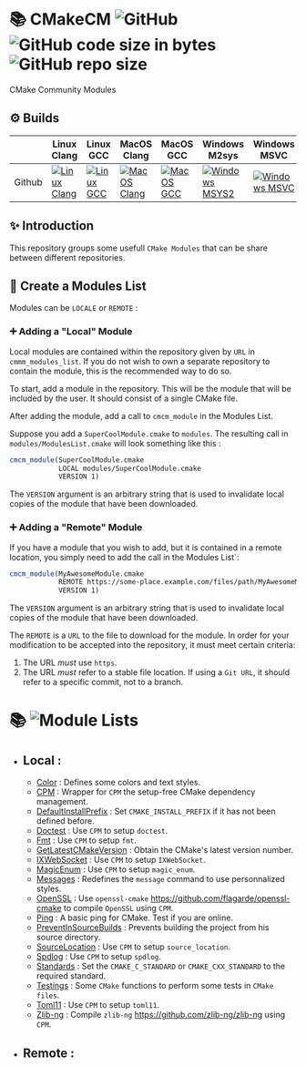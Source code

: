 # 📚 CMakeCM  ![GitHub](https://img.shields.io/github/license/flagarde/CMakeCM) ![GitHub code size in bytes](https://img.shields.io/github/languages/code-size/flagarde/CMakeCM) ![GitHub repo size](https://img.shields.io/github/repo-size/flagarde/CMakeCM)

CMake Community Modules

[LC]: https://github.com/flagarde/CMakeCM/actions/workflows/Linux-Clang.yml
[LCB]: https://github.com/flagarde/CMakeCM/actions/workflows/Linux-Clang.yml/badge.svg

[LG]: https://github.com/flagarde/CMakeCM/actions/workflows/Linux-GCC.yml
[LGB]: https://github.com/flagarde/CMakeCM/actions/workflows/Linux-GCC.yml/badge.svg

[MC]: https://github.com/flagarde/CMakeCM/actions/workflows/MacOS-Clang.yml
[MCB]: https://github.com/flagarde/CMakeCM/actions/workflows/MacOS-Clang.yml/badge.svg

[MG]: https://github.com/flagarde/CMakeCM/actions/workflows/MacOS-GCC.yml
[MGB]: https://github.com/flagarde/CMakeCM/actions/workflows/MacOS-GCC.yml/badge.svg

[MS]: https://github.com/flagarde/CMakeCM/actions/workflows/Windows-MSYS2.yml
[MSB]: https://github.com/flagarde/CMakeCM/actions/workflows/Windows-MSYS2.yml/badge.svg

[MM]: https://github.com/flagarde/CMakeCM/actions/workflows/Windows-MSVC.yml
[MMB]: https://github.com/flagarde/CMakeCM/actions/workflows/Windows-MSVC.yml/badge.svg

## ⚙️ Builds
|        | Linux Clang | Linux GCC | MacOS Clang | MacOS GCC | Windows M2sys | Windows MSVC |
|--------|-------------|-----------|-------------|-----------|---------------|--------------|
| Github |[![Linux Clang][LCB]][LC]|[![Linux GCC][LGB]][LG]|[![MacOS Clang][MCB]][MC]|[![MacOS GCC][MGB]][MG]|[![Windows MSYS2][MSB]][MS]|[![Windows MSVC][MMB]][MM]|


## ✨ Introduction
This repository groups some usefull `CMake Modules` that can be share between different repositories.

## 📝 Create a Modules List

Modules can be `LOCALE` or `REMOTE` :

### ➕ Adding a "Local" Module

Local modules are contained within the repository given by `URL` in `cmmm_modules_list`. If you do not wish to own a separate repository to contain the module, this is the recommended way to do so.

To start, add a module in the repository. This will be the module that will be included by the user. It should consist of a single CMake file.

After adding the module, add a call to `cmcm_module` in the Modules List.

Suppose you add a `SuperCoolModule.cmake` to `modules`. The resulting call in `modules/ModulesList.cmake` will look something like this :

```cmake
cmcm_module(SuperCoolModule.cmake
            LOCAL modules/SuperCoolModule.cmake
            VERSION 1)
```

The `VERSION` argument is an arbitrary string that is used to invalidate local copies of the module that have been downloaded.

### ➕ Adding a "Remote" Module

If you have a module that you wish to add, but it is contained in a remote location, you simply need to add the call in the Modules List`:

```cmake
cmcm_module(MyAwesomeModule.cmake
            REMOTE https://some-place.example.com/files/path/MyAwesomeModule.cmake
            VERSION 1)
```

The `VERSION` argument is an arbitrary string that is used to invalidate local copies of the module that have been downloaded.

The `REMOTE` is a `URL` to the file to download for the module. In order for your modification to be accepted into the repository, it must meet certain criteria:

1. The URL *must* use `https`.
2. The URL *must* refer to a stable file location. If using a `Git URL`, it should refer to a specific commit, not to a branch.

# 📚 ![Module Lists](https://github.com/flagarde/CMakeCM/tree/master/modules)
* ## Local :
  * [Color](modules/Colors.cmake) : Defines some colors and text styles.
  * [CPM](modules/CPM.cmake) : Wrapper for `CPM` the setup-free CMake dependency management.
  * [DefaultInstallPrefix](modules/DefaultInstallPrefix.cmake) : Set `CMAKE_INSTALL_PREFIX` if it has not been defined before.
  * [Doctest](modules/Doctest.cmake) : Use `CPM` to setup `doctest`.
  * [Fmt](modules/Fmt.cmake) : Use `CPM` to setup `fmt`.
  * [GetLatestCMakeVersion](modules/GetLatestCMakeVersion.cmake) : Obtain the CMake's latest version number.
  * [IXWebSocket](modules/IXWebSocket.cmake) : Use `CPM` to setup `IXWebSocket`.
  * [MagicEnum](modules/MagicEnum.cmake) : Use `CPM` to setup `magic_enum`.
  * [Messages](modules/Messages.cmake) : Redefines the `message` command to use personnalized styles.
  * [OpenSSL](modules/OpenSSL.cmake) : Use `openssl-cmake` https://github.com/flagarde/openssl-cmake to compile `OpenSSL` using `CPM`.
  * [Ping](modules/Ping.cmake) : A basic ping for CMake. Test if you are online.
  * [PreventInSourceBuilds](modules/PreventInSourceBuilds.cmake) : Prevents building the project from his source directory.
  * [SourceLocation](modules/SourceLocation.cmake) : Use `CPM` to setup `source_location`.
  * [Spdlog](modules/Spdlog.cmake) : Use `CPM` to setup `spdlog`.
  * [Standards](modules/Standards.cmake) : Set the `CMAKE_C_STANDARD` or `CMAKE_CXX_STANDARD` to the required standard.
  * [Testings](modules/Testings.cmake) : Some `CMake` functions to perform some tests in `CMake files`.
  * [Toml11](modules/Toml11.cmake) : Use `CPM` to setup `toml11`.
  * [Zlib-ng](Zlib-ng.cmake) : Compile `zlib-ng` https://github.com/zlib-ng/zlib-ng using `CPM`.

* ## Remote :
